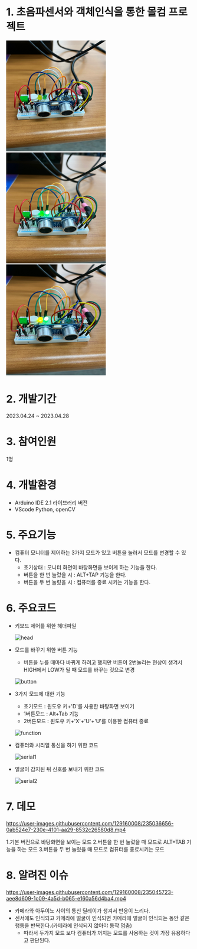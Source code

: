 # 1. 초음파센서와 객체인식을 통한 몰컴 프로젝트
<div>
    <img src="picture1.jpg" width="270" height="300">
    <img src="picture2.jpg" width="270" height="300">
    <img src="picture3.jpg" width="270" height="300">
</div>

# 2. 개발기간
2023.04.24 ~ 2023.04.28

# 3. 참여인원
1명

# 4. 개발환경
+ Arduino IDE 2.1 라이브러리 버전
+ VScode Python, openCV

# 5. 주요기능
+ 컴퓨터 모니터를 제어하는 3가지 모드가 있고 버튼을 눌러서 모드를 변경할 수 있다.
  + 초기상태 : 모니터 화면이 바탕화면을 보이게 하는 기능을 한다.
  + 버튼을 한 번 눌렀을 시 : ALT+TAP 기능을 한다.
  + 버튼을 두 번 눌렀을 시 : 컴퓨터를 종료 시키는 기능을 한다.
# 6. 주요코드
+ 키보드 제어를 위한 헤더파일

  ![head](https://user-images.githubusercontent.com/129160008/235062861-cd5156ca-600a-4bad-b7bb-cd09b83bcbec.PNG)


+ 모드를 바꾸기 위한 버튼 기능
    + 버튼을 누를 때마다 바뀌게 하려고 했지만 버튼이 2번눌리는 현상이 생겨서 HIGH에서 LOW가 될 때 모드를 바꾸는 것으로 변경

  ![button](https://user-images.githubusercontent.com/129160008/235062987-a32069da-38d7-4b46-ad07-7432d68b2741.PNG)
  
  
+ 3가지 모드에 대한 기능
    + 초기모드 : 윈도우 키+'D'를 사용한 바탕화면 보이기
    + 1버튼모드 : Alt+Tab 기능
    + 2버튼모드 : 윈도우 키+'X'+'U'+'U'를 이용한 컴퓨터 종료
  
  ![function](https://user-images.githubusercontent.com/129160008/235062995-ae3e482e-3e19-4c2b-bd13-76b2a2537dd1.PNG)
  
  
+ 컴퓨터와 시리얼 통신을 하기 위한 코드
  
  ![serial1](https://user-images.githubusercontent.com/129160008/235063006-64ad67da-b166-4cbb-b21b-9830acf215a0.PNG)
  
  
+ 얼굴이 감지된 뒤 신호를 보내기 위한 코드  
  
  ![serial2](https://user-images.githubusercontent.com/129160008/235063023-db060f3f-3615-4f63-9a8d-98e9d7b79338.PNG)


# 7. 데모
https://user-images.githubusercontent.com/129160008/235036656-0ab524e7-230e-4101-aa29-8532c26580d8.mp4

1.기본 버전으로 바탕화면을 보이는 모드
2.버튼을 한 번 눌렀을 때 모드로 ALT+TAB 기능을 하는 모드
3.버튼을 두 번 눌렀을 때 모드로 컴퓨터를 종료시키는 모드

# 8. 알려진 이슈
https://user-images.githubusercontent.com/129160008/235045723-aee8d609-1c09-4a5d-b065-e160a56d4ba4.mp4
+ 카메라와 아두이노 사이의 통신 딜레이가 생겨서 반응이 느리다.
+ 센서에도 인식되고 카메라에 얼굴이 인식되면 카메라에 얼굴이 인식되는 동안 같은 행동을 반복한다.(카메라에 인식되지 않아야 동작 멈춤)
    + 따라서 두가지 모드 보다 컴퓨터가 꺼지는 모드를 사용하는 것이 가장 유용하다고 판단된다.
